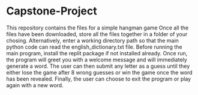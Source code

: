 # Capstone-Project
This repository contains the files for a simple hangman game
Once all the files have been downloaded, store all the files together in a folder of your chosing. Alternatively, enter a working directory path so that the main python 
code can read the english_dictionary.txt file.
Before running the main program, install the replit package if not installed already.
Once run, the program will greet you with a welcome message and will immediately generate a word.
The user can then submit any letter as a guess until they either lose the game after 8 wrong guesses or win the game once the word has been revealed.
Finally, the user can choose to exit the program or play again with a new word.

